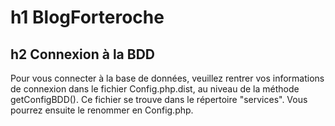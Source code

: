 # h1 BlogForteroche  

## h2 Connexion à la BDD  

Pour vous connecter à la base de données, veuillez rentrer vos informations de connexion dans le fichier Config.php.dist, au niveau de la méthode getConfigBDD(). Ce fichier se trouve dans le répertoire "services". 
Vous pourrez ensuite le renommer en Config.php.

